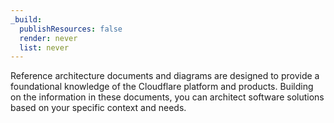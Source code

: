```yaml
---
_build:
  publishResources: false
  render: never
  list: never
---
```


Reference architecture documents and diagrams are designed to provide a foundational knowledge of the Cloudflare platform and products. Building on the information in these documents, you can architect software solutions based on your specific context and needs.